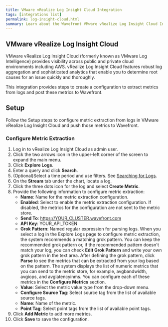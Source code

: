 ```yaml
---
title: VMware vRealize Log Insight Cloud Integration
tags: [integrations list]
permalink: log-insight-cloud.html
summary: Learn about the Wavefront VMware vRealize Log Insight Cloud Integration.
---
```

## VMware vRealize Log Insight Cloud

VMware vRealize Log Insight Cloud (formerly known as VMware Log Intelligence) provides visibility across public and private cloud environments including AWS. vRealize Log Insight Cloud features robust log aggregation and sophisticated analytics that enable you to determine root causes for an issue quickly and thoroughly. 

This integration provides steps to create a configuration to extract metrics from logs and post these metrics to Wavefront.

## Setup

Follow the Setup steps to configure metric extraction from logs in VMware vRealize Log Insight Cloud and push those metrics to Wavefront.

### Configure Metric Extraction

1. Log in to vRealize Log Insight Cloud as admin user.
2. Click the two arrows icon in the upper-left corner of the screen to expand the main menu.
3. Click **Explore Logs**.
4. Enter a query and click **Search**.
5. (Optional)Select a time period and use filters. See [Searching for Logs](https://docs.vmware.com/en/VMware-vRealize-Log-Insight-Cloud/services/User-Guide/GUID-F6D4EA48-A450-43FF-8167-4FA57A2BFC20.html#GUID-F6D4EA48-A450-43FF-8167-4FA57A2BFC20).
6. On the **Stream** tab under the chart, locate a log.
7. Click the three dots icon for the log and select **Create Metric**.
8. Provide the following information to configure metric extraction:
    * **Name**: Name for the metric extraction configuration.
    * **Enabled**: Select to enable the metric extraction configuration. If disabled, the metrics for the configuration are not sent to the metric store.
    * **Send To**: https://YOUR_CLUSTER.wavefront.com
    * **API Key**: YOUR_API_TOKEN
    * **Grok Pattern**: Named regular expression for parsing logs. When you select a log in the Explore Logs page to configure metric extraction, the system recommends a matching grok pattern. You can keep the recommended grok pattern or, if the recommended pattern doesn't match your log, you can check **Edit Grok Pattern** and write your own grok pattern in the text area. After defining the grok pattern, click **Parse** to see the metrics that can be extracted from your log based on the pattern. The system displays the list of numeric metrics that you can send to the metric store, for example, avgbandwidth, avgiops, and avglatencyinms. You can configure each of these metrics in the **Configure Metrics** section.
    * **Value**: Select the metric value type from the drop-down menu.
    * **Configure Source Tag**: Select source tag from the list of available source tags.
    * **Name**: Name of the metric.
    * **Point Tag**: Select point tags from the list of available point tags.
9. Click **Add Metric** to add more metrics.
10. Click **Save** to save the configuration.


